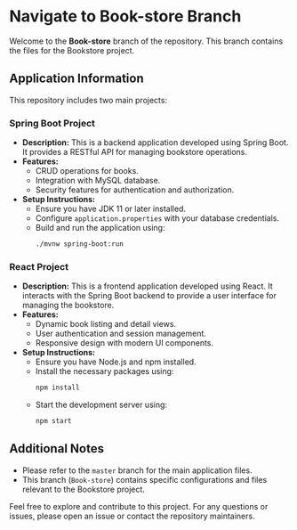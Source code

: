 # **Navigate to Book-store Branch**

Welcome to the **Book-store** branch of the repository. This branch contains the files for the Bookstore project.

## Application Information

This repository includes two main projects:

### Spring Boot Project

- **Description:** This is a backend application developed using Spring Boot. It provides a RESTful API for managing bookstore operations.
- **Features:**
  - CRUD operations for books.
  - Integration with MySQL database.
  - Security features for authentication and authorization.
- **Setup Instructions:**
  - Ensure you have JDK 11 or later installed.
  - Configure `application.properties` with your database credentials.
  - Build and run the application using:
    ```bash
    ./mvnw spring-boot:run
    ```

### React Project

- **Description:** This is a frontend application developed using React. It interacts with the Spring Boot backend to provide a user interface for managing the bookstore.
- **Features:**
  - Dynamic book listing and detail views.
  - User authentication and session management.
  - Responsive design with modern UI components.
- **Setup Instructions:**
  - Ensure you have Node.js and npm installed.
  - Install the necessary packages using:
    ```bash
    npm install
    ```
  - Start the development server using:
    ```bash
    npm start
    ```

## Additional Notes

- Please refer to the `master` branch for the main application files.
- This branch (`Book-store`) contains specific configurations and files relevant to the Bookstore project.

Feel free to explore and contribute to this project. For any questions or issues, please open an issue or contact the repository maintainers.
